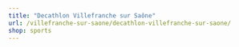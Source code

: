 ```yaml
---
title: "Decathlon Villefranche sur Saône"
url: /villefranche-sur-saone/decathlon-villefranche-sur-saone/
shop: sports
---
```

